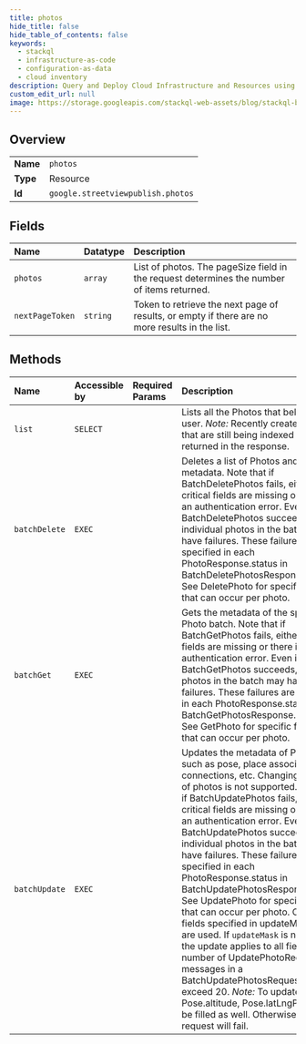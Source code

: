 ```yaml
---
title: photos
hide_title: false
hide_table_of_contents: false
keywords:
  - stackql
  - infrastructure-as-code
  - configuration-as-data
  - cloud inventory
description: Query and Deploy Cloud Infrastructure and Resources using SQL
custom_edit_url: null
image: https://storage.googleapis.com/stackql-web-assets/blog/stackql-blog-post-featured-image.png
---
```

  
    

## Overview
<table><tbody>
<tr><td><b>Name</b></td><td><code>photos</code></td></tr>
<tr><td><b>Type</b></td><td>Resource</td></tr>
<tr><td><b>Id</b></td><td><code>google.streetviewpublish.photos</code></td></tr>
</tbody></table>

## Fields
| Name | Datatype | Description |
|:-----|:---------|:------------|
| `photos` | `array` | List of photos. The pageSize field in the request determines the number of items returned. |
| `nextPageToken` | `string` | Token to retrieve the next page of results, or empty if there are no more results in the list. |
## Methods
| Name | Accessible by | Required Params | Description |
|:-----|:--------------|:----------------|:------------|
| `list` | `SELECT` |  | Lists all the Photos that belong to the user. *Note:* Recently created photos that are still being indexed are not returned in the response. |
| `batchDelete` | `EXEC` |  | Deletes a list of Photos and their metadata. Note that if BatchDeletePhotos fails, either critical fields are missing or there is an authentication error. Even if BatchDeletePhotos succeeds, individual photos in the batch may have failures. These failures are specified in each PhotoResponse.status in BatchDeletePhotosResponse.results. See DeletePhoto for specific failures that can occur per photo. |
| `batchGet` | `EXEC` |  | Gets the metadata of the specified Photo batch. Note that if BatchGetPhotos fails, either critical fields are missing or there is an authentication error. Even if BatchGetPhotos succeeds, individual photos in the batch may have failures. These failures are specified in each PhotoResponse.status in BatchGetPhotosResponse.results. See GetPhoto for specific failures that can occur per photo. |
| `batchUpdate` | `EXEC` |  | Updates the metadata of Photos, such as pose, place association, connections, etc. Changing the pixels of photos is not supported. Note that if BatchUpdatePhotos fails, either critical fields are missing or there is an authentication error. Even if BatchUpdatePhotos succeeds, individual photos in the batch may have failures. These failures are specified in each PhotoResponse.status in BatchUpdatePhotosResponse.results. See UpdatePhoto for specific failures that can occur per photo. Only the fields specified in updateMask field are used. If `updateMask` is not present, the update applies to all fields. The number of UpdatePhotoRequest messages in a BatchUpdatePhotosRequest must not exceed 20. *Note:* To update Pose.altitude, Pose.latLngPair has to be filled as well. Otherwise, the request will fail. |
